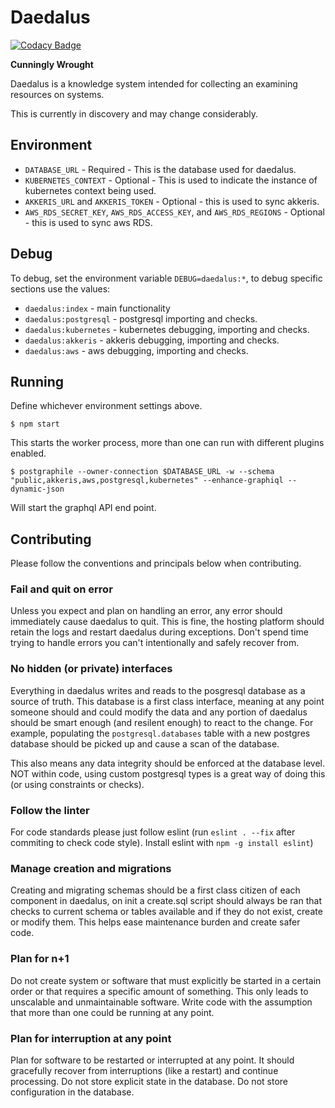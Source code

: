 # Daedalus 

[![Codacy Badge](https://api.codacy.com/project/badge/Grade/87e2a89dff4743aa908bf6b0310593b3)](https://app.codacy.com/gh/akkeris/daedalus?utm_source=github.com&utm_medium=referral&utm_content=akkeris/daedalus&utm_campaign=Badge_Grade_Settings)

**Cunningly Wrought**

Daedalus is a knowledge system intended for collecting an examining resources on systems.

This is currently in discovery and may change considerably.

## Environment

* `DATABASE_URL` - Required - This is the database used for daedalus.
* `KUBERNETES_CONTEXT` - Optional - This is used to indicate the instance of kubernetes context being used.
* `AKKERIS_URL` and `AKKERIS_TOKEN` - Optional - this is used to sync akkeris.
* `AWS_RDS_SECRET_KEY`, `AWS_RDS_ACCESS_KEY`, and `AWS_RDS_REGIONS` - Optional - this is used to sync aws RDS.

## Debug

To debug, set the environment variable `DEBUG=daedalus:*`, to debug specific sections use the values:

* `daedalus:index` - main functionality
* `daedalus:postgresql` - postgresql importing and checks.
* `daedalus:kubernetes` - kubernetes debugging, importing and checks.
* `daedalus:akkeris` - akkeris debugging, importing and checks.
* `daedalus:aws` - aws debugging, importing and checks.

## Running

Define whichever environment settings above.

```
$ npm start
```

This starts the worker process, more than one can run with different plugins enabled.  

```
$ postgraphile --owner-connection $DATABASE_URL -w --schema "public,akkeris,aws,postgresql,kubernetes" --enhance-graphiql --dynamic-json
```

Will start the graphql API end point.

## Contributing

Please follow the conventions and principals below when contributing.

### Fail and quit on error

Unless you expect and plan on handling an error, any error should immediately cause daedalus to quit. This is fine, the hosting platform should retain the logs and restart daedalus during exceptions. Don't spend time trying to handle errors you can't intentionally and safely recover from.

### No hidden (or private) interfaces

Everything in daedalus writes and reads to the posgresql database as a source of truth. This database is a first class interface, meaning at any point someone should and could modify the data and any portion of daedalus should be smart enough (and resilent enough) to react to the change.  For example, populating the `postgresql.databases` table with a new postgres database should be picked up and cause a scan of the database.

This also means any data integrity should be enforced at the database level. NOT within code, using custom postgresql types is a great way of doing this (or using constraints or checks).

### Follow the linter

For code standards please just follow eslint (run `eslint . --fix` after commiting to check code style). Install eslint with `npm -g install eslint`)

### Manage creation and migrations 

Creating and migrating schemas should be a first class citizen of each component in daedalus, on init a create.sql script should always be ran that checks to current schema or tables available and if they do not exist, create or modify them. This helps ease maintenance burden and create safer code.

### Plan for n+1

Do not create system or software that must explicitly be started in a certain order or that requires a specific amount of something. This only leads to unscalable and unmaintainable software. Write code with the assumption that more than one could be running at any point. 

### Plan for interruption at any point

Plan for software to be restarted or interrupted at any point.  It should gracefully recover from interruptions (like a restart) and continue processing. Do not store explicit state in the database. Do not store configuration in the database.